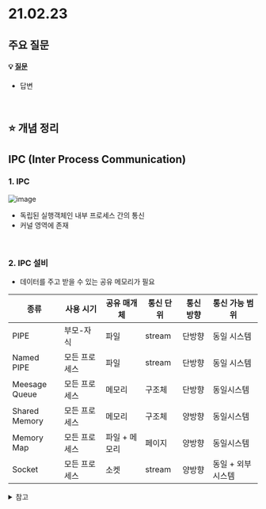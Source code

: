# 21.02.23

## 주요 질문
#### 💡 [질문](#)
* 답변

<br/>

## ⭐ 개념 정리  
## IPC (Inter Process Communication)  
### 1. IPC
![image](https://user-images.githubusercontent.com/36289638/109081371-899abb80-7745-11eb-8ae8-e5d782aaad3d.png)
* 독립된 실행객체인 내부 프로세스 간의 통신  
* 커널 영역에 존재  

<br/>

### 2. IPC 설비  
* 데이터를 주고 받을 수 있는 공유 메모리가 필요  

|종류|사용 시기|공유 매개체|통신 단위|통신 방향|통신 가능 범위|
|-|-|-|-|-|-|
|PIPE|부모-자식|파일|stream|단방향|동일 시스템|
|Named PIPE|모든 프로세스|파일|stream|단방향|동일 시스템|
|Meesage <br/> Queue|모든 프로세스|메모리|구조체|단방향|동일시스템|
|Shared <br/> Memory|모든 프로세스|메모리|구조체|양방향|동일시스템|
|Memory Map|모든 프로세스|파일 + 메모리|페이지|양방향|동일시스템|
|Socket|모든 프로세스|소켓|stream|양방향|동일 + 외부시스템|

<details>
    <summary>참고</summary>
    <ul>
    <li>https://doitnow-man.tistory.com/110</li>  
    <li>https://mangkyu.tistory.com/9</li>
    </ul>
<details>
